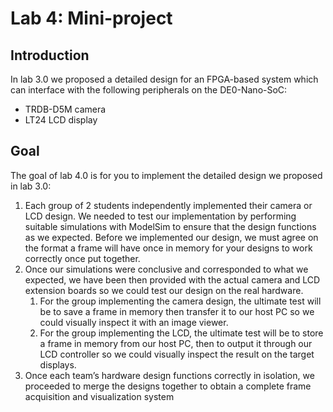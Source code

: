 # Lab 4: Mini-project

## Introduction

In lab 3.0 we proposed a detailed design for an FPGA-based system which can interface with the
following peripherals on the DE0-Nano-SoC:

- TRDB-D5M camera
- LT24 LCD display

## Goal

The goal of lab 4.0 is for you to implement the detailed design we proposed in lab 3.0:

1. Each group of 2 students independently implemented their camera or LCD design. We
needed to test our implementation by performing suitable simulations with ModelSim to ensure that
the design functions as we expected. Before we implemented our design, we must agree on the format
a frame will have once in memory for your designs to work correctly once put together.
2. Once our simulations were conclusive and corresponded to what we expected, we have been then
provided with the actual camera and LCD extension boards so we could test our design on the real hardware.
    1. For the group implementing the camera design, the ultimate test will be to save a frame in
memory then transfer it to our host PC so we could visually inspect it with an image viewer.
    2. For the group implementing the LCD, the ultimate test will be to store a
frame in memory from our host PC, then to output it through our LCD controller so
we could visually inspect the result on the target displays.
3. Once each team’s hardware design functions correctly in isolation, we proceeded to merge
the designs together to obtain a complete frame acquisition and visualization system
